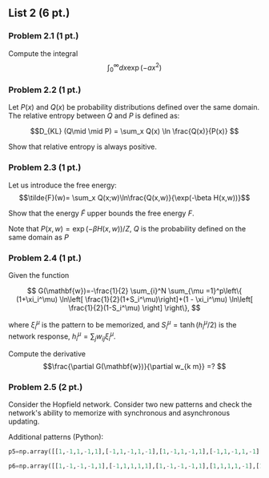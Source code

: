 ## List 2 (6 pt.)

### __Problem 2.1__ (1 pt.)
Compute the integral\
$$\int_0^\infty d x \exp( - a x^2)$$

### __Problem 2.2__ (1 pt.)

Let $P(x)$ and $Q(x)$ be probability distributions defined over the same domain. The relative entropy between $Q$ and $P$ is defined as:
	 	
$$D_{KL} (Q\mid \mid P) = \sum_x Q(x) \ln \frac{Q(x)}{P(x)} $$

Show that relative entropy is always positive.

### __Problem 2.3__ (1 pt.)
Let us introduce the free energy:\
$$\tilde{F}(w)= \sum_x Q(x;w)\ln\frac{Q(x,w)}{\exp(-\beta H(x,w))}$$

Show that the energy $\tilde{F}$ upper bounds the free energy $F$.

Note that $P(x,w) = \exp(-\beta H(x,w))/Z$, $Q$ is the probability defined on the same domain as $P$

### __Problem 2.4__ (1 pt.)
Given the function

$$
G(\mathbf{w})=-\frac{1}{2} \sum_{i}^N \sum_{\mu =1}^p\left\{ (1+\xi_i^\mu) \ln\left[ \frac{1}{2}(1+S_i^\mu)\right]+(1 - \xi_i^\mu) \ln\left[ \frac{1}{2}(1-S_i^\mu) \right]
\right\},
$$

  
where $\xi_i^\mu$ is the pattern to be memorized, and $S_i^\mu = \tanh(h_i^\mu/2)$ is the network response,
$h_i^{\mu} = \sum_{j} w_{ij} \xi_i^\mu$.

Compute the derivative\
$$\frac{\partial G(\mathbf{w})}{\partial w_{k m}} =? $$

### __Problem 2.5__ (**2 pt.**)
Consider the Hopfield network. Consider two new patterns and check the network's ability to memorize with synchronous and asynchronous updating.

Additional patterns (Python):
```python
p5=np.array([[1,-1,1,-1,1],[-1,1,-1,1,-1],[1,-1,1,-1,1],[-1,1,-1,1,-1],[1,-1,1,-1,1]])

p6=np.array([[1,-1,-1,-1,1],[-1,1,1,1,1],[1,-1,-1,-1,1],[1,1,1,1,-1],[1,-1,-1,-1,1]])```



